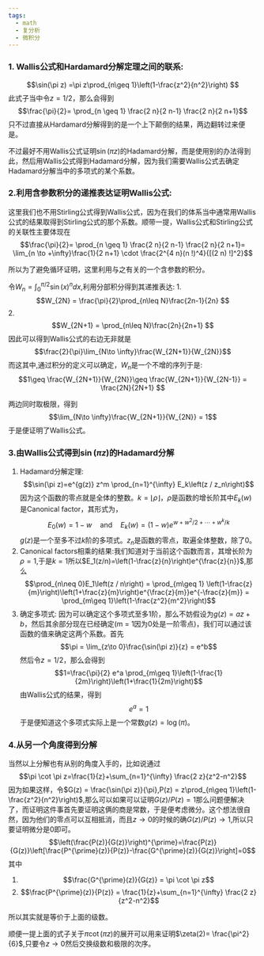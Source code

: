 ```yaml
---
tags:
  - math
  - 复分析
  - 微积分
---
```


### 1. Wallis公式和Hardamard分解定理之间的联系:
$$\sin(\pi z) =\pi z\prod_{n\geq
1}\left(1-\frac{z^2}{n^2}\right) $$此式子当中令$z =1/2$，那么会得到
$$\frac{\pi}{2}= \prod_{n \geq 1} \frac{2 n}{2 n-1} \frac{2
n}{2
n+1}$$只不过直接从Hardamard分解得到的是一个上下颠倒的结果，两边翻转过来便是。

不过最好不用Wallis公式证明$\sin(\pi z)$的Hadamard分解，而是使用别的办法得到此，然后用Wallis公式得到Hadamard分解，因为我们需要Wallis公式去确定Hadamard分解当中的多项式的某个系数。

### 2.利用含参数积分的递推表达证明Wallis公式:

这里我们也不用Stirling公式得到Wallis公式，因为在我们的体系当中通常用Wallis公式的结果取得到Stirling公式的那个系数。顺带一提，Wallis公式和Stirling公式的关联性主要体现在
$$\frac{\pi}{2}= \prod_{n \geq 1} \frac{2 n}{2 n-1} \frac{2
n}{2 n+1}= \lim_{n \to +\infty}\frac{1}{2 n+1} \cdot \frac{2^{4
n}(n !)^4}{[(2 n) !]^2}$$

所以为了避免循环证明，这里利用与之有关的一个含参数的积分。

令$W_n = \int_{0}^{\pi/2}\sin(x)^ndx$,利用分部积分得到其递推表达:
1.  
$$W_{2N} = \frac{\pi}{2}\prod_{n\leq N}\frac{2n-1}{2n}  $$
2.  $$W_{2N+1} = \prod_{n\leq N}\frac{2n}{2n+1} $$
因此可以得到Wallis公式的右边无非就是
$$\frac{2}{\pi}\lim_{N\to
\infty}\frac{W_{2N+1}}{W_{2N}}$$而这其中,通过积分的定义可以确定，$W_n$是一个不增的序列于是:
$$1\geq \frac{W_{2N+1}}{W_{2N}}\geq \frac{W_{2N+1}}{W_{2N-1}}
= \frac{2N}{2N+1} $$

两边同时取极限，得到
$$\lim_{N\to \infty}\frac{W_{2N+1}}{W_{2N}} =
1$$于是便证明了Wallis公式。

### 3.由Wallis公式得到$\sin(\pi z)$的Hadamard分解

1.  Hadamard分解定理:$$\sin(\pi
    z)=e^{g(z)} z^m \prod_{n=1}^{\infty} E_k\left(z /
    z_n\right)$$因为这个函数的零点就是全体的整数。$k = \lfloor \rho\rfloor$，$\rho$是函数的增长阶其中$E_k(w)$是Canonical factor，其形式为，  $$E_0(w)=1-w \quad \text{and}\quad
    E_k(w)=(1-w) e^{w+w^2 / 2+\cdots+w^k /
    k}$$$g(z)$是一个至多不过$k$阶的多项式。$z_n$是函数的零点，取遍全体整数，除了0。
2.  Canonical factors相乘的结果:我们知道对于当前这个函数而言，其增长阶为$\rho=1$,于是$k=1$所以$E_1(z/n)=\left(1-\frac{z}{n}\right)e^{\frac{z}{n}}$,那么$$\prod_{n\neq
    0}E_1\left(z / n\right) = \prod_{m\geq 1}
    \left(1-\frac{z}{m}\right)\left(1+\frac{z}{m}\right)e^{\frac{z}{m}}e^{-\frac{z}{m}}
    = \prod_{m\geq 1}\left(1-\frac{z^2}{m^2}\right)$$
3.  确定多项式:
    因为可以确定这个多项式至多1阶，那么不妨假设为$g(z)= az+b$，然后其余部分现在已经确定(m = 1因为0处是一阶零点)，我们可以通过该函数的值来确定这两个系数。首先$$\pi
    = \lim_{z\to 0}\frac{\sin(\pi z)}{z} = e^b$$然后令$z =1/2$，那么会得到$$1=\frac{\pi}{2} e^a \prod_{m\geq
    1}\left(1-\frac{1}{2m}\right)\left(1+\frac{1}{2m}\right)$$由Wallis公式的结果，得到$$e^a
    = 1$$于是便知道这个多项式实际上是一个常数$g(z)=\log(\pi)$。

### 4.从另一个角度得到分解
当然以上分解也有从别的角度入手的，比如说通过
$$\pi \cot \pi z=\frac{1}{z}+\sum_{n=1}^{\infty} \frac{2
z}{z^2-n^2}$$因为如果这样，令$G(z) = \frac{\sin(\pi z)}{\pi},P(z) = z\prod_{n\geq 1}\left(1-\frac{z^2}{n^2}\right)$,那么可以如果可以证明$G(z)/P(z)=1$那么问题便解决了，而证明这件事首先要证明这俩的商是常数，于是便考虑微分。这个想法很自然，因为他们的零点可以互相抵消，而且$z\to 0$的时候的确$G(z)/P(z) \to 1$,所以只要证明微分是0即可。
$$\left(\frac{P(z)}{G(z)}\right)^{\prime}=\frac{P(z)}{G(z)}\left[\frac{P^{\prime}(z)}{P(z)}-\frac{G^{\prime}(z)}{G(z)}\right]=0$$其中

1.  $$\frac{G^{\prime}(z)}{G(z)} = \pi \cot \pi z$$
2.  $$\frac{P^{\prime}(z)}{P(z)} =
    \frac{1}{z}+\sum_{n=1}^{\infty} \frac{2 z}{z^2-n^2}$$

所以其实就是等价于上面的级数。

顺便一提上面的式子关于$\pi\cot(\pi z)$的展开可以用来证明$\zeta(2)= \frac{\pi^2}{6}$,只要令$z \to 0$然后交换级数和极限的次序。